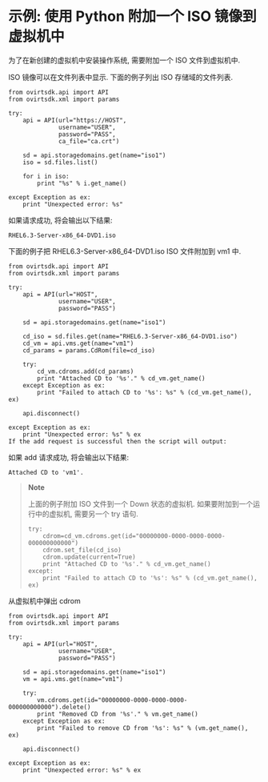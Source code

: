 # 示例: 使用 Python 附加一个 ISO 镜像到虚拟机中

为了在新创建的虚拟机中安装操作系统, 需要附加一个 ISO 文件到虚拟机中.

ISO 镜像可以在文件列表中显示. 下面的例子列出 ISO 存储域的文件列表.

            
    from ovirtsdk.api import API
    from ovirtsdk.xml import params

    try:
        api = API(url="https://HOST",
                  username="USER",
                  password="PASS",
                  ca_file="ca.crt")

        sd = api.storagedomains.get(name="iso1")
        iso = sd.files.list()

        for i in iso:
            print "%s" % i.get_name()

    except Exception as ex:
        print "Unexpected error: %s"
            
          

如果请求成功, 将会输出以下结果:

    RHEL6.3-Server-x86_64-DVD1.iso
          

下面的例子把 RHEL6.3-Server-x86\_64-DVD1.iso ISO 文件附加到 vm1 中.

            
    from ovirtsdk.api import API
    from ovirtsdk.xml import params

    try:
        api = API(url="HOST",
                  username="USER",
                  password="PASS")

        sd = api.storagedomains.get(name="iso1")

        cd_iso = sd.files.get(name="RHEL6.3-Server-x86_64-DVD1.iso")
        cd_vm = api.vms.get(name="vm1")
        cd_params = params.CdRom(file=cd_iso)

        try:
            cd_vm.cdroms.add(cd_params)
            print "Attached CD to '%s'." % cd_vm.get_name()
        except Exception as ex:
            print "Failed to attach CD to '%s': %s" % (cd_vm.get_name(), ex)

        api.disconnect()

    except Exception as ex:
        print "Unexpected error: %s" % ex
    If the add request is successful then the script will output:
            
          

如果 add 请求成功, 将会输出以下结果:

    Attached CD to 'vm1'.
          

> **Note**
>
> 上面的例子附加 ISO 文件到一个 Down 状态的虚拟机.
> 如果要附加到一个运行中的虚拟机, 需要另一个 try 语句.
>
>             
>     try:
>         cdrom=cd_vm.cdroms.get(id="00000000-0000-0000-0000-000000000000")
>         cdrom.set_file(cd_iso)
>         cdrom.update(current=True)
>         print "Attached CD to '%s'." % cd_vm.get_name()
>     except:
>         print "Failed to attach CD to '%s': %s" % (cd_vm.get_name(), ex)
>             
>           

从虚拟机中弹出 cdrom

            
    from ovirtsdk.api import API
    from ovirtsdk.xml import params

    try:
        api = API(url="HOST",
                  username="USER",
                  password="PASS")

        sd = api.storagedomains.get(name="iso1")
        vm = api.vms.get(name="vm1")

        try:
            vm.cdroms.get(id="00000000-0000-0000-0000-000000000000").delete()
            print "Removed CD from '%s'." % vm.get_name()
        except Exception as ex:
            print "Failed to remove CD from '%s': %s" % (vm.get_name(), ex)

        api.disconnect()

    except Exception as ex:
        print "Unexpected error: %s" % ex
            
          

